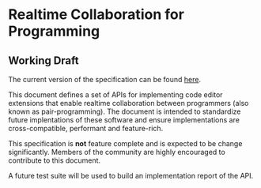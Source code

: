# Realtime Collaboration for Programming
## Working Draft

The current version of the specification can be found [here](https://github.com/RationalCoding/realtime-collaboration-spec/wiki).

This document defines a set of APIs for implementing code editor extensions that enable realtime collaboration between programmers (also known as pair-programming). The document is intended to standardize future implentations of these software and ensure implementations are cross-compatible, performant and feature-rich.

This specification is **not** feature complete and is expected to be change significantly. Members of the community are highly encouraged to contribute to this document.

A future test suite will be used to build an implementation report of the API.
